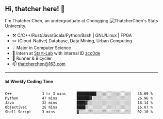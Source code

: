 ## Hi, thatcher here! :wave:

<img align="right" src="https://github-readme-stats.vercel.app/api?username=thatcherchen&title_color=333&text_color=777" alt="ThatcherChen's Stats" >

I'm Thatcher Chen, an undergraduate at Chongqing University.

- :hammer_and_pick:  C/C++/Rust/Java/Scala/Python/Bash | GNU/Linux | FPGA
- :pencil2:  (Cloud-Native) Database, Data Mining, Urban Computing
- :bulb:   Major in Computer Science
- :telescope:  Intern at [Start-Lab](https://github.com/Spatio-Temporal-Lab) with internal ID [zcc0de](https://github.com/zcc0de)
- :seedling:  Runner & Bicycler
- :mailbox: thatcherchen@163.com

---

#### :bar_chart: Weekly Coding Time

<!--START_SECTION:waka-->

```txt
C++              1 hr 3 mins     █████████░░░░░░░░░░░░░░░░   35.69 %
Python           47 mins         ██████▓░░░░░░░░░░░░░░░░░░   26.96 %
Java             32 mins         ████▓░░░░░░░░░░░░░░░░░░░░   18.14 %
ObjectiveC       28 mins         ████░░░░░░░░░░░░░░░░░░░░░   16.07 %
Shell Script     3 mins          ▓░░░░░░░░░░░░░░░░░░░░░░░░   02.10 %
```

<!--END_SECTION:waka-->
